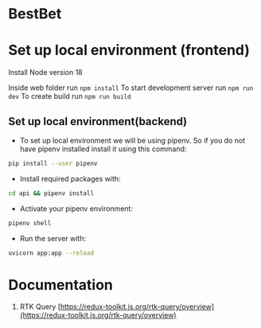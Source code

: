 # BestBet

# Set up local environment (frontend)

Install Node version 18

Inside web folder run `npm install`
To start development server run `npm run dev`
To create build run `npm run build`

## Set up local environment(backend)

- To set up local environment we will be using pipenv. So if you do not have pipenv installed install it using this command:

```bash
pip install --user pipenv
```

- Install required packages with:

```bash
cd api && pipenv install
```

- Activate your pipenv environment:

```bash
pipenv shell
```

- Run the server with:

```bash
uvicorn app:app --reload
```

# Documentation

1. RTK Query [https://redux-toolkit.js.org/rtk-query/overview](https://redux-toolkit.js.org/rtk-query/overview)

